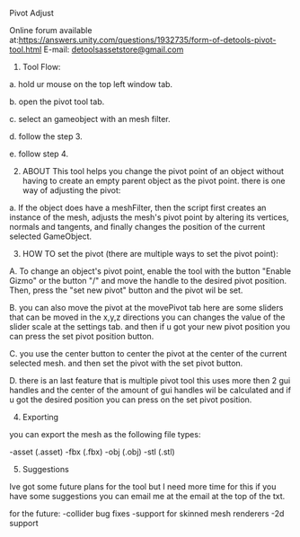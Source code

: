 Pivot Adjust 

Online forum available at:https://answers.unity.com/questions/1932735/form-of-detools-pivot-tool.html
E-mail: detoolsassetstore@gmail.com

1. Tool Flow:

a. hold ur mouse on the top left window tab.

b. open the pivot tool tab.

c. select an gameobject with an mesh filter.

d. follow the step 3.

e. follow step 4.

2. ABOUT
This tool helps you change the pivot point of an object without having to create an empty parent object as the pivot point. there is one way of adjusting the pivot:

a. If the object does have a meshFilter, then the script first creates an instance of the mesh, adjusts the mesh's pivot point by altering its vertices, normals and tangents, and finally changes the position of the current selected GameObject.



3. HOW TO set the pivot (there are multiple ways to set the pivot point):

A. To change an object's pivot point, enable the tool with the button "Enable Gizmo" or the button "/" and move the handle to the desired pivot position. Then, press the "set new pivot" button and the pivot wil be set.

B. you can also move the pivot at the movePivot tab here are some sliders that can be moved in the x,y,z directions you can changes the value of the slider scale at the settings tab. and then if u got your new pivot position you can press the set pivot position button.

C. you use the center button to center the pivot at the center of the current selected mesh. and then set the pivot with the set pivot button.

D. there is an last feature that is multiple pivot tool this uses more then 2 gui handles and the center of the amount of gui handles wil be calculated and if u got the desired position you can press on the set pivot position.



4. Exporting

you can export the mesh as the following file types:

-asset (.asset)
-fbx (.fbx)
-obj (.obj)
-stl (.stl)

5. Suggestions

Ive got some future plans for the tool but I need more time for this if you have some suggestions you can email me at the email at the top of the txt.

for the future:
 -collider bug fixes
 -support for skinned mesh renderers
 -2d support